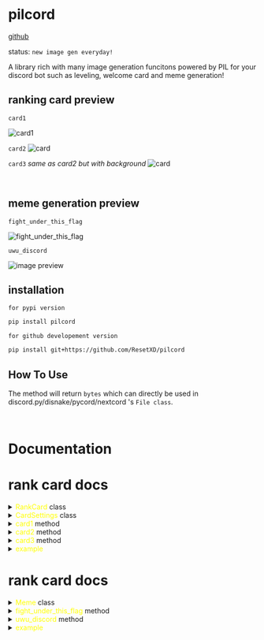 # pilcord

[github](https://github.com/ResetXD/pilcord)

status: `new image gen everyday!`


A library rich with many image generation funcitons powered by PIL for your discord bot such as leveling, welcome card and meme generation!


## ranking card preview

`card1`

![card1](https://cdn.discordapp.com/attachments/907213435358547968/994620579816681572/unknown.png)


`card2`
![card](https://cdn.discordapp.com/attachments/907213435358547968/1020968412144480316/final.png)


`card3` *same as card2 but with background*
![card](https://cdn.discordapp.com/attachments/1018936393659076668/1022149875544113172/rank.png)


<br>

## meme generation preview

`fight_under_this_flag`

![fight_under_this_flag](https://cdn.discordapp.com/attachments/1018936393659076668/1023951088677818419/flag.png)


`uwu_discord`

![image preview](https://cdn.discordapp.com/attachments/1018936393659076668/1024368352984059984/unknown.png)



## installation

`for pypi version`
```sh
pip install pilcord
```

`for github developement version`
```sh
pip install git+https://github.com/ResetXD/pilcord
```

## How To Use

The method will return `bytes` which can directly be used in discord.py/disnake/pycord/nextcord 's `File class`.


<br>

# Documentation

# rank card docs 

<details>

<summary> <span style="color:yellow">RankCard</span> class</summary>

<br>

`__init__` method

```py
RankCard(
    settings: CardSettings,
    avatar:str,
    level:int,
    current_exp:int,
    max_exp:int,
    username:str,
    rank: Optional[int] = None
)
```

- `settings` - Settings class from DiscordLevelingCard.

- `avatar` - avatar image url.

- `level` - level of the user.

- `current_exp` - current exp of the user.

- `max_exp` - max exp of the user.

- `username` - username of the user.

- `rank` - rank of the user. (optional)

</details>

<details>

<summary> <span style="color:yellow">CardSettings</span> class</summary>

<br>

`__init__` method

```py
CardSettings(
    background: Union[PathLike, BufferedIOBase, str],
    bar_color: Optional[str] = 'white',
    text_color: Optional[str] = 'white',
    background_color: Optional[str]= "#36393f"

)
```

- `background` - background image url or file-object in `rb` mode.
  - `4:1` aspect ratio recommended.

- `bar_color` - color of the bar [example: "white" or "#000000"]

- `text_color` - color of the text [example: "white" or "#000000"]

- `background_color` - color of the background [example: "white" or "#000000"]

</details>


<details>

<summary> <span style="color:yellow">card1</span> method</summary>


```py
RankCard.card1()
```

`returns` - `bytes` which can directly be used within `discord.File` class.



![card1](https://cdn.discordapp.com/attachments/907213435358547968/994620579816681572/unknown.png)

<br>

</details>


<details>

<summary> <span style="color:yellow">card2</span> method</summary>


```py
RankCard.card2()
```

`returns` - `bytes` which can directly be used within `discord.File` class.



![card](https://cdn.discordapp.com/attachments/907213435358547968/1020968412144480316/final.png)

<br>

</details>


<details>

<summary> <span style="color:yellow">card3</span> method</summary>


```py
RankCard.card3()
```

`returns` - `bytes` which can directly be used within `discord.File` class.



![card](https://cdn.discordapp.com/attachments/1018936393659076668/1022149875544113172/rank.png)

<br>

</details>

<details>

<summary><span style="color:yellow">example</span></summary>

`It returns bytes which can directly be used in discord.py and its fork's File class.`

```py

from disnake.ext import commands
from DiscordLevelingCard import RankCard, CardSettings
import disnake

client = commands.Bot()
# define background, bar_color, text_color at one place
card_settings = CardSettings(
    background="url or path to background image",
    text_color="white",
    bar_color="#000000"
)

@client.slash_command(name="rank")
async def user_rank_card(ctx, user:disnake.Member):
    await ctx.response.defer()
    a = RankCard(
        settings=card_settings,
        avatar=user.display_avatar.url,
        level=1,
        current_exp=1,
        max_exp=1,
        username="cool username",
        rank=1
    )
    image = await a.card1()
    await ctx.edit_original_message(file=disnake.File(image, filename="rank.png")) # providing filename is very important

```

<br>


</details>



# rank card docs 

<details>


<summary> <span style="color:yellow">Meme</span> class</summary>

<br>

`__init__` method

```py
Meme(
    avatar: str
)
```

- `avatar` - image url.

</details>


<details>

<summary> <span style="color:yellow">fight_under_this_flag</span> method</summary>


```py
Meme.fight_under_this_flag()
```

`returns` - `bytes` which can directly be used within `discord.File` class.



![fight_under_this_flag](https://cdn.discordapp.com/attachments/1018936393659076668/1023951088677818419/flag.png)

<br>

</details>




<details>

<summary> <span style="color:yellow">uwu_discord</span> method</summary>


```py
Meme.uwu_discord()
```

`returns` - `bytes` which can directly be used within `discord.File` class.



![uwu_discord](https://cdn.discordapp.com/attachments/1018936393659076668/1024368352984059984/unknown.png)
<br>

</details>



<details>

<summary><span style="color:yellow">example</span></summary>

`It returns bytes which can directly be used in discord.py and its fork's File class.`

```py

from disnake.ext import commands
from DiscordLevelingCard import Meme
import disnake

client = commands.Bot()

@client.slash_command(name="fight_under_this_flag")
async def fight_under_this_flag_meme(ctx, user:disnake.Member):
    await ctx.response.defer()
    a = Meme(
        avatar=user.display_avatar.url
    )
    image = await a.fight_under_this_flag()
    await ctx.edit_original_message(file=disnake.File(image, filename="fight.png")) # providing filename is very important

```

<br>


</details>
